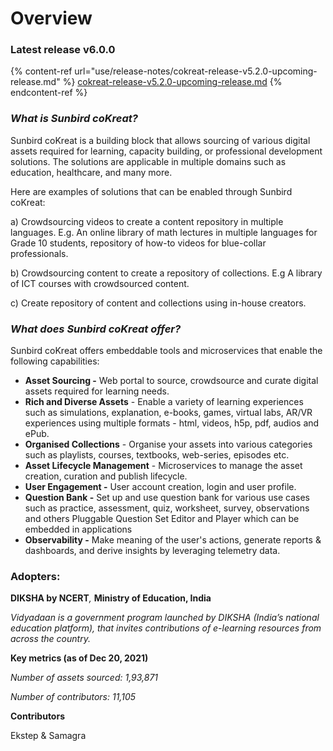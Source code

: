# Overview

### Latest release v6.0.0

{% content-ref url="use/release-notes/cokreat-release-v5.2.0-upcoming-release.md" %}
[cokreat-release-v5.2.0-upcoming-release.md](use/release-notes/cokreat-release-v5.2.0-upcoming-release.md)
{% endcontent-ref %}

### _What is Sunbird coKreat?_

Sunbird coKreat is a building block that allows sourcing of various digital assets required for learning, capacity building, or professional development solutions. The solutions are applicable in multiple domains such as education, healthcare, and many more.

Here are examples of solutions that can be enabled through Sunbird coKreat:

a) Crowdsourcing videos to create a content repository in multiple languages. E.g. An online library of math lectures in multiple languages for Grade 10 students, repository of how-to videos for blue-collar professionals.&#x20;

b) Crowdsourcing content to create a repository of collections. E.g A library of ICT courses with crowdsourced content.&#x20;

c) Create repository of content and collections using in-house creators.

### _What does Sunbird coKreat offer?_

Sunbird coKreat offers embeddable tools and microservices that enable the following capabilities:&#x20;

* **Asset Sourcing  -** Web portal to source, crowdsource and curate digital assets required for learning needs.
* **Rich and Diverse Assets** - Enable a variety of learning experiences such as simulations, explanation, e-books, games, virtual labs, AR/VR experiences using multiple formats - html, videos, h5p, pdf, audios and ePub.
* **Organised Collections** - Organise your assets into various categories such as playlists, courses, textbooks, web-series, episodes etc.
* **Asset Lifecycle Management** - Microservices to manage the asset creation, curation and publish lifecycle.
* **User Engagement -** User account creation, login and user profile.
* **Question Bank -** Set up and use question bank for various use cases such as practice, assessment, quiz, worksheet, survey, observations and others Pluggable Question Set Editor and Player which can be embedded in applications
* **Observability -** Make meaning of the user's actions, generate reports & dashboards, and derive insights by leveraging telemetry data.

### Adopters:&#x20;

**DIKSHA by NCERT**_,_ **Ministry of Education, India**&#x20;

_Vidyadaan is a government program launched by DIKSHA (India’s national education platform), that invites contributions of e-learning resources from across the country._&#x20;

**Key metrics (as of Dec 20, 2021)**&#x20;

_Number of assets sourced: 1,93,871_&#x20;

_Number of contributors: 11,105_

**Contributors**

Ekstep & Samagra
